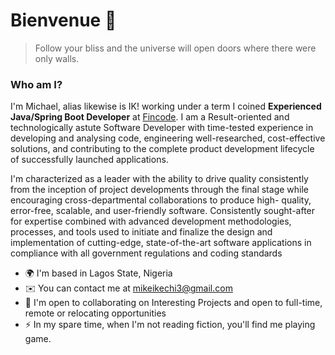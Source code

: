 # Bienvenue 👋 
> Follow your bliss and the universe will open doors where there were only walls.

### Who am I?

I'm Michael, alias likewise is IK! working under a term I coined **Experienced Java/Spring Boot Developer** at [Fincode](https://fincode.co.uk). I am a Result-oriented and technologically astute Software Developer with time-tested experience in developing and analysing code, engineering well-researched, cost-effective solutions, and contributing to the complete product development lifecycle of successfully launched applications. 

I'm characterized as a leader with the ability to drive quality consistently from the inception of project developments through the final stage while encouraging cross-departmental collaborations to produce high- quality, error-free, scalable, and user-friendly software. Consistently sought-after for expertise combined with advanced development methodologies, processes, and tools used to initiate and finalize the design and implementation of cutting-edge, state-of-the-art software applications in compliance with all government regulations and coding standards

* 🌍  I'm based in Lagos State, Nigeria
* ✉️  You can contact me at [mikeikechi3@gmail.com](mailto:mikeikechi@gmail.com)
* 🤝  I'm open to collaborating on Interesting Projects and open to full-time, remote or relocating opportunities
* ⚡  In my spare time, when I'm not reading fiction, you'll find me playing game.

